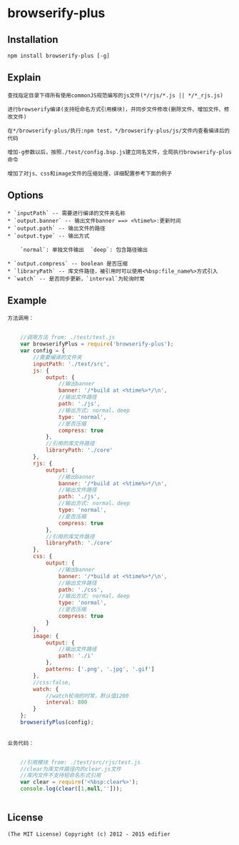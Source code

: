 # browserify-plus

## Installation	

	npm install browserify-plus [-g]

## Explain
	
	查找指定目录下得所有使用commonJS规范编写的js文件(*/rjs/*.js || */*_rjs.js)
	
	进行browserify编译(支持短命名方式引用模块)，并同步文件修改(删除文件、增加文件、修改文件)

	在*/browserify-plus/执行:npm test，*/browserify-plus/js/文件内查看编译后的代码
	
	增加-g参数以后，按照./test/config.bsp.js建立同名文件，全局执行browserify-plus命令
	
	增加了对js、css和image文件的压缩处理，详细配置参考下面的例子

## Options

	* `inputPath` -- 需要进行编译的文件夹名称
	* `output.banner` -- 输出文件banner ==> <%time%>:更新时间
	* `output.path` -- 输出文件的路径
	* `output.type` -- 输出方式
		
		`normal`: 单独文件输出  `deep`: 包含路径输出
		
	* `output.compress` -- boolean 是否压缩
	* `libraryPath` -- 库文件路径，被引用时可以使用<%bsp:file_name%>方式引入
	* `watch` -- 是否同步更新，`interval`为轮询时常

## Example
	
	方法调用：
~~~ javascript
	
	//调用方法 from: ./test/test.js
    var browserifyPlus = require('browserify-plus'); 
    var config = {
        //需要编译的文件夹
		inputPath: './test/src',
		js: {
			output: {
				//输出banner
				banner: '/*build at <%time%>*/\n',
				//输出文件路径
				path: './js',
				//输出方式: normal、deep
				type: 'normal',
				//是否压缩
				compress: true
			},
			//引用的库文件路径
			libraryPath: './core'
		},
		rjs: {
			output: {
				//输出banner
				banner: '/*build at <%time%>*/\n',
				//输出文件路径
				path: './js',
				//输出方式: normal、deep
				type: 'normal',
				//是否压缩
				compress: true
			},
			//引用的库文件路径
			libraryPath: './core'
		},
		css: {
			output: {
				//输出banner
				banner: '/*build at <%time%>*/\n',
				//输出文件路径
				path: './css',
				//输出方式: normal、deep
				type: 'normal',
				//是否压缩
				compress: true
			}
		},
		image: {
        	output: {
            	//输出文件路径
            	path: './i'
        	},
        	patterns: ['.png', '.jpg', '.gif']
    	},
		//css:false,
		watch: {
			//watch轮询的时常，默认值1200
			interval: 800
		}
    };
    browserifyPlus(config);
    
~~~

	业务代码：
~~~ javascript
	
	//引用模块 from: ./test/src/rjs/test.js
	//clear为库文件路径内的clear.js文件
	//库内文件不支持短命名形式引用
	var clear = require('<%bsp:clear%>');
	console.log(clear([1,null,'']));
	
~~~

## License

	(The MIT License) Copyright (c) 2012 - 2015 edifier
	
	


